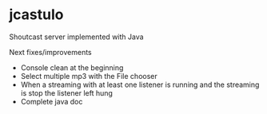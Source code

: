 jcastulo
========

Shoutcast server implemented with Java


Next fixes/improvements
- Console clean at the beginning
- Select multiple mp3 with the File chooser 
- When a streaming with at least one listener is running and the streaming is stop the listener left hung
- Complete java doc